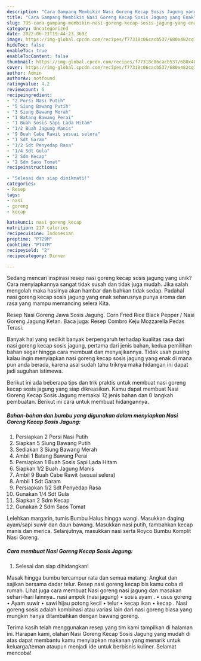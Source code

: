 ```yaml
---
description: "Cara Gampang Membikin Nasi Goreng Kecap Sosis Jagung yang Enak"
title: "Cara Gampang Membikin Nasi Goreng Kecap Sosis Jagung yang Enak"
slug: 795-cara-gampang-membikin-nasi-goreng-kecap-sosis-jagung-yang-enak
category: Uncategorized
date: 2022-06-21T19:44:23.369Z
image: https://img-global.cpcdn.com/recipes/f77318c06cacb537/680x482cq70/nasi-goreng-kecap-sosis-jagung-foto-resep-utama.jpg
hideToc: false
enableToc: true
enableTocContent: false
thumbnail: https://img-global.cpcdn.com/recipes/f77318c06cacb537/680x482cq70/nasi-goreng-kecap-sosis-jagung-foto-resep-utama.jpg
cover: https://img-global.cpcdn.com/recipes/f77318c06cacb537/680x482cq70/nasi-goreng-kecap-sosis-jagung-foto-resep-utama.jpg
author: Admin
authorAv: notfound
ratingvalue: 4.2
reviewcount: 6
recipeingredient:
- "2 Porsi Nasi Putih"
- "5 Siung Bawang Putih"
- "3 Siung Bawang Merah"
- "1 Batang Bawang Perai"
- "1 Buah Sosis Sapi Lada Hitam"
- "1/2 Buah Jagung Manis"
- "9 Buah Cabe Rawit sesuai selera"
- "1 Sdt Garam"
- "1/2 Sdt Penyedap Rasa"
- "1/4 Sdt Gula"
- "2 Sdm Kecap"
- "2 Sdm Saos Tomat"
recipeinstructions:

- "Selesai dan siap dinikmati!"
categories:
- Resep
tags:
- nasi
- goreng
- kecap

katakunci: nasi goreng kecap 
nutrition: 217 calories
recipecuisine: Indonesian
preptime: "PT29M"
cooktime: "PT47M"
recipeyield: "2"
recipecategory: Dinner

---
```





Sedang mencari inspirasi resep nasi goreng kecap sosis jagung yang unik? Cara menyiapkannya sangat tidak susah dan tidak juga mudah. Jika salah mengolah maka hasilnya akan hambar dan bahkan tidak sedap. Padahal nasi goreng kecap sosis jagung yang enak seharusnya punya aroma dan rasa yang mampu memancing selera Kita.





Resep Nasi Goreng Jawa Sosis Jagung. Corn Fried Rice Black Pepper / Nasi Goreng Jagung Ketan. Baca juga: Resep Combro Keju Mozzarella Pedas Terasi.

Banyak hal yang sedikit banyak berpengaruh terhadap kualitas rasa dari nasi goreng kecap sosis jagung, pertama dari jenis bahan, kedua pemilihan bahan segar hingga cara membuat dan menyajikannya. Tidak usah pusing kalau ingin menyiapkan nasi goreng kecap sosis jagung yang enak di mana pun anda berada, karena asal sudah tahu triknya maka hidangan ini dapat jadi suguhan istimewa.






Berikut ini ada beberapa tips dan trik praktis untuk membuat nasi goreng kecap sosis jagung yang siap dikreasikan. Kamu dapat membuat Nasi Goreng Kecap Sosis Jagung memakai 12 jenis bahan dan 0 langkah pembuatan. Berikut ini cara untuk membuat hidangannya.

<!--inarticleads1-->

##### Bahan-bahan dan bumbu yang digunakan dalam menyiapkan Nasi Goreng Kecap Sosis Jagung:

1. Persiapkan 2 Porsi Nasi Putih
1. Siapkan 5 Siung Bawang Putih
1. Sediakan 3 Siung Bawang Merah
1. Ambil 1 Batang Bawang Perai
1. Persiapkan 1 Buah Sosis Sapi Lada Hitam
1. Siapkan 1/2 Buah Jagung Manis
1. Ambil 9 Buah Cabe Rawit (sesuai selera)
1. Ambil 1 Sdt Garam
1. Persiapkan 1/2 Sdt Penyedap Rasa
1. Gunakan 1/4 Sdt Gula
1. Siapkan 2 Sdm Kecap
1. Gunakan 2 Sdm Saos Tomat


Lelehkan margarin, tumis Bumbu Halus hingga wangi. Masukkan daging ayam/sapi suwir dan daun bawang. Masukkan nasi putih, tambahkan kecap manis dan merica. Selanjutnya, masukkan nasi serta Royco Bumbu Komplit Nasi Goreng. 

<!--inarticleads2-->

##### Cara membuat Nasi Goreng Kecap Sosis Jagung:


1. Selesai dan siap dihidangkan!

Masak hingga bumbu tercampur rata dan semua matang. Angkat dan sajikan bersama dadar telur. Resep nasi goreng kecap bis kamu coba di rumah. Lihat juga cara membuat Nasi goreng nasi jagung dan masakan sehari-hari lainnya.. nasi ampok (nasi jagung) • sosis ayam . • usus goreng • Ayam suwir • sawi hijau potong kecil • telur • kecap ikan • kecap . Nasi goreng sosis adalah kombinasi atau variasi lain dari nasi goreng biasa yang mungkin hanya ditambahkan dengan bawang goreng. 

Terima kasih telah menggunakan resep yang tim kami tampilkan di halaman ini. Harapan kami, olahan Nasi Goreng Kecap Sosis Jagung yang mudah di atas dapat membantu kamu menyiapkan makanan yang menarik untuk keluarga/teman ataupun menjadi ide untuk berbisnis kuliner. Selamat mencoba!
